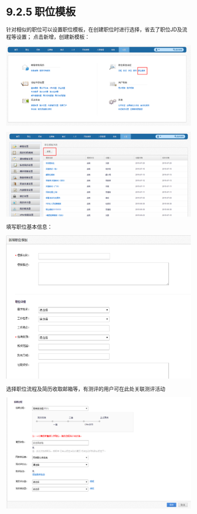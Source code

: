 # 9.2.5 职位模板

针对相似的职位可以设置职位模板，在创建职位时进行选择，省去了职位JD及流程等设置；
点击新增，创建新模板：

![](image518.png)

 ![](image520.png)


填写职位基本信息：

![](image522.png)

选择职位流程及简历收取邮箱等，有测评的用户可在此处关联测评活动
 
![](image524.png)